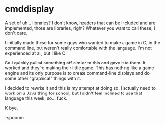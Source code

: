 cmddisplay
===========

A set of uh... libraries? I don't know, headers that can be
included and are implemented, those are libraries, right?
Whatever you want to call these, I don't care.

I initially made these for some guys who wanted to make a
game in C, in the command line, but weren't really comfortable
with the language. I'm not experienced at all, but I like C.

So I quickly pulled something off similar to this and gave it
to them. It worked and they're making their little game. This
has nothing like a game engine and its only purpose is to
create command-line displays and do some other "graphical"
things with it.

I decided to rewrite it and this is my attempt at doing so. I
actually need to work on a Java thing for school, but I didn't
feel inclined to use that language this week, so... fuck.

K bye.

-spoonm

